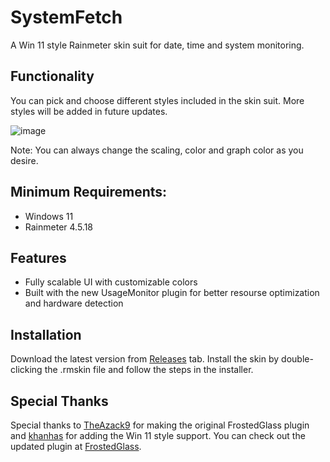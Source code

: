 # SystemFetch
A Win 11 style Rainmeter skin suit for date, time and system monitoring.
## Functionality
You can pick and choose different styles included in the skin suit. More styles will be added in future updates.

![image](https://media.discordapp.net/attachments/1211406685760135179/1213943459841319022/Cover.png?ex=65f74ff2&is=65e4daf2&hm=b077a59edaa12a68766414f14daf69126ec8dc09db7939ff121b269e919ea66b&=&format=webp&quality=lossless&width=796&height=827)


Note: You can always change the scaling, color and graph color as you desire.
## Minimum Requirements:
- Windows 11
- Rainmeter 4.5.18

## Features
- Fully scalable UI with customizable colors
- Built with the new UsageMonitor plugin for better resourse optimization and hardware detection
## Installation
Download the latest version from [Releases](https://github.com/Meti0X7CB/SystemFetch/releases) tab.
Install the skin by double-clicking the .rmskin file and follow the steps in the installer.
## Special Thanks
Special thanks to [TheAzack9](https://github.com/TheAzack9) for making the original FrostedGlass plugin and [khanhas](https://github.com/khanhas/) for adding the Win 11 style support. 
You can check out the updated plugin at [FrostedGlass](https://github.com/Meti0X7CB/FrostedGlass).
